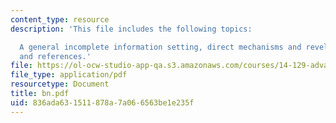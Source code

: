 ```yaml
---
content_type: resource
description: 'This file includes the following topics:

  A general incomplete information setting, direct mechanisms and revelation principle,
  and references.'
file: https://ol-ocw-studio-app-qa.s3.amazonaws.com/courses/14-129-advanced-contract-theory-spring-2005/836ada631511878a7a066563be1e235f_bn.pdf
file_type: application/pdf
resourcetype: Document
title: bn.pdf
uid: 836ada63-1511-878a-7a06-6563be1e235f
---
```

